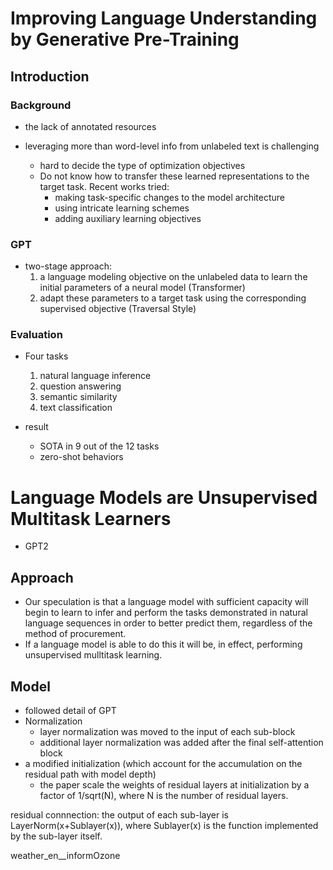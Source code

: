 # Improving Language Understanding by Generative Pre-Training





## Introduction

### Background

+ the lack of annotated resources

+ leveraging more than word-level info from unlabeled text is challenging
  + hard to decide the type of optimization objectives
  + Do not know how to transfer these learned representations to the target task. 
    Recent works tried:
    + making task-specific changes to the model architecture
    + using intricate learning schemes
    + adding auxiliary learning objectives

### GPT

+ two-stage approach:
  1. a language modeling objective on the unlabeled data to learn the initial parameters of a neural model (Transformer)
  2. adapt these parameters to a target task using the corresponding supervised objective (Traversal Style)



### Evaluation

+ Four tasks
  1. natural language inference
  2. question answering
  3. semantic similarity
  4. text classification

+ result
  + SOTA in 9 out of the 12 tasks
  + zero-shot behaviors



# Language Models are Unsupervised Multitask Learners

- GPT2

## Approach

- Our speculation is that a language model with sufficient capacity will begin to learn to infer and perform the tasks demonstrated in natural language sequences in order to better predict them, regardless of the method of procurement. 
- If a language model is able to do this it will be, in effect, performing unsupervised mulltitask learning.

## Model

+ followed detail of GPT
+ Normalization
  + layer normalization was moved to the input of each sub-block
  + additional layer normalization was added after the final self-attention block
+ a modified initialization (which account for the accumulation on the residual path with model depth)
  + the paper scale the weights of residual layers at initialization by a factor of 1/sqrt(N), where N is the number of residual layers. 

residual connnection: the output of each sub-layer is LayerNorm(x+Sublayer(x)), where Sublayer(x) is the function implemented by the sub-layer itself.

weather_en__informOzone